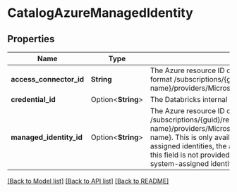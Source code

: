 # CatalogAzureManagedIdentity

## Properties

Name | Type | Description | Notes
------------ | ------------- | ------------- | -------------
**access_connector_id** | **String** | The Azure resource ID of the Azure Databricks Access Connector. Use the format /subscriptions/{guid}/resourceGroups/{rg-name}/providers/MicrosoftDatabricks/accessConnectors/{connector-name}. | 
**credential_id** | Option<**String**> | The Databricks internal ID that represents this managed identity. | [optional]
**managed_identity_id** | Option<**String**> | The Azure resource ID of the managed identity. Use the format /subscriptions/{guid}/resourceGroups/{rg-name}/providers/MicrosoftManagedIdentity/userAssignedIdentities/{identity-name}. This is only available for user-assgined identities. For system-assigned identities, the access_connector_id is used to identify the identity. If this field is not provided, then we assume the AzureManagedIdentity is for a system-assigned identity.  | [optional]

[[Back to Model list]](../README.md#documentation-for-models) [[Back to API list]](../README.md#documentation-for-api-endpoints) [[Back to README]](../README.md)


